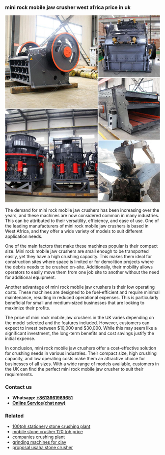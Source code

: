 <h3>mini rock mobile jaw crusher west africa price in uk</h3><img src='1706773420.jpg' alt=''><p>The demand for mini rock mobile jaw crushers has been increasing over the years, and these machines are now considered common in many industries. This can be attributed to their versatility, efficiency, and ease of use. One of the leading manufacturers of mini rock mobile jaw crushers is based in West Africa, and they offer a wide variety of models to suit different application needs.</p><p>One of the main factors that make these machines popular is their compact size. Mini rock mobile jaw crushers are small enough to be transported easily, yet they have a high crushing capacity. This makes them ideal for construction sites where space is limited or for demolition projects where the debris needs to be crushed on-site. Additionally, their mobility allows operators to easily move them from one job site to another without the need for additional equipment.</p><p>Another advantage of mini rock mobile jaw crushers is their low operating costs. These machines are designed to be fuel-efficient and require minimal maintenance, resulting in reduced operational expenses. This is particularly beneficial for small and medium-sized businesses that are looking to maximize their profits.</p><p>The price of mini rock mobile jaw crushers in the UK varies depending on the model selected and the features included. However, customers can expect to invest between $10,000 and $30,000. While this may seem like a significant investment, the long-term benefits and cost savings justify the initial expense.</p><p>In conclusion, mini rock mobile jaw crushers offer a cost-effective solution for crushing needs in various industries. Their compact size, high crushing capacity, and low operating costs make them an attractive choice for businesses of all sizes. With a wide range of models available, customers in the UK can find the perfect mini rock mobile jaw crusher to suit their requirements.</p><h3>Contact us</h3><ul><li><strong>Whatsapp:&nbsp;<a href="https://wa.me/8613661969651">+8613661969651</a></strong></li><li><a href="https://swt.shibang-china.com/?git&amp;zhl&amp;mini rock mobile jaw crusher west africa price in uk"><strong>Online Service(chat now)</strong></a></li></ul><h3>Related</h3><ul><li><a href='100tph stationery stone crushing plant.md'>100tph stationery stone crushing plant</a></li><li><a href='mobile stone crusher 120 tph price.md'>mobile stone crusher 120 tph price</a></li><li><a href='companies crushing plant.md'>companies crushing plant</a></li><li><a href='grinding machines for clay.md'>grinding machines for clay</a></li><li><a href='proposal usaha stone crusher.md'>proposal usaha stone crusher</a></li></ul>